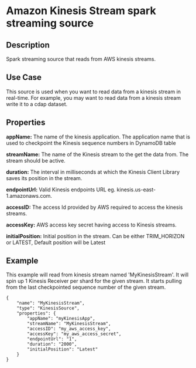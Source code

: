 # Amazon Kinesis Stream spark streaming source


Description
-----------
Spark streaming source that reads from AWS kinesis streams.

Use Case
--------
This source is used when you want to read data from a kinesis stream in real-time. For example, you
may want to read data from a kinesis stream write it to a cdap dataset.


Properties
----------
**appName:** The name of the kinesis application. The application name that is used to checkpoint the Kinesis sequence
numbers in DynamoDB table

**streamName:** The name of the Kinesis stream to the get the data from. The stream should be active.

**duration:** The interval in milliseconds at which the Kinesis Client Library saves its position in the stream.

**endpointUrl:** Valid Kinesis endpoints URL eg. kinesis.us-east-1.amazonaws.com.

**accessID:** The access Id provided by AWS required to access the kinesis streams.

**accessKey:** AWS access key secret having access to Kinesis streams.

**initialPosition:** Initial position in the stream. Can be either TRIM_HORIZON or LATEST, Default position will be
Latest

Example
-------
This example will read from kinesis stream named 'MyKinesisStream'. It will spin up 1 Kinesis Receiver per shard for the
given stream. It starts pulling from the last checkpointed sequence number of the given stream.

    {
        "name": "MyKinesisStream",
        "type": "KinesisSource",
        "properties": {
            "appName": "myKinesisApp",
            "streamName": "MyKinesisStream",
            "accessID": "my_aws_access_key",
            "accessKey": "my_aws_access_secret",
            "endpointUrl": "1",
            "duration": "2000",
            "initialPosition": "Latest"
        }
    }
